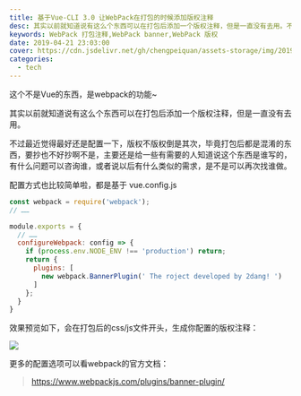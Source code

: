 ```yaml
---
title: 基于Vue-CLI 3.0 让WebPack在打包的时候添加版权注释
desc: 其实以前就知道说有这么个东西可以在打包后添加一个版权注释，但是一直没有去用。不过最近觉得最好还是配置一下，版权不版权倒是其次，毕竟打包后都是混淆的东西，要抄也不好抄啊不是，主要还是给一些有需要的人知道说这个东西是谁写的，有什么问题可以咨询谁，或者说以后有什么类似的需求，是不是可以再次找谁做。
keywords: WebPack 打包注释,WebPack banner,WebPack 版权
date: 2019-04-21 23:03:00
cover: https://cdn.jsdelivr.net/gh/chengpeiquan/assets-storage/img/2019/04/1-1.jpg
categories: 
  - tech
---
```


这个不是Vue的东西，是webpack的功能~

其实以前就知道说有这么个东西可以在打包后添加一个版权注释，但是一直没有去用。

不过最近觉得最好还是配置一下，版权不版权倒是其次，毕竟打包后都是混淆的东西，要抄也不好抄啊不是，主要还是给一些有需要的人知道说这个东西是谁写的，有什么问题可以咨询谁，或者说以后有什么类似的需求，是不是可以再次找谁做。

配置方式也比较简单啦，都是基于 vue.config.js

```javascript
const webpack = require('webpack');
// ……

module.exports = {
  // ……
  configureWebpack: config => {
    if (process.env.NODE_ENV !== 'production') return;
    return {
      plugins: [
        new webpack.BannerPlugin(' The roject developed by 2dang! ')
      ]
    };
  }
}
```

效果预览如下，会在打包后的css/js文件开头，生成你配置的版权注释：

![](https://cdn.jsdelivr.net/gh/chengpeiquan/assets-storage/img/2019/04/1.jpg)

更多的配置选项可以看webpack的官方文档：

>https://www.webpackjs.com/plugins/banner-plugin/